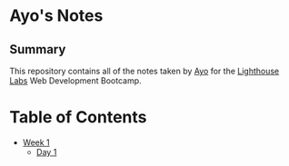 # Ayo's Notes
## Summary

This repository contains all of the notes taken by [Ayo](https://github.com/Ayo-Show) for the [Lighthouse Labs](https://www.lighthouselabs.ca/) Web Development Bootcamp.

# Table of Contents
* [Week 1](/Week_1)
  * [Day 1](/Week_1/Day_1)
